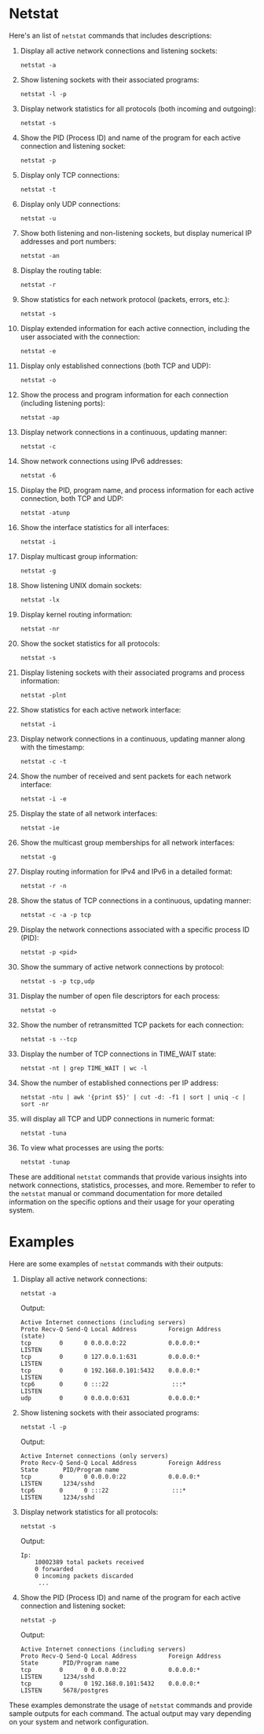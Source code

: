 # Netstat


Here's an list of `netstat` commands that includes descriptions:

1. Display all active network connections and listening sockets:
   ```
   netstat -a
   ```

2. Show listening sockets with their associated programs:
   ```
   netstat -l -p
   ```

3. Display network statistics for all protocols (both incoming and outgoing):
   ```
   netstat -s
   ```

4. Show the PID (Process ID) and name of the program for each active connection and listening socket:
   ```
   netstat -p
   ```

5. Display only TCP connections:
   ```
   netstat -t
   ```

6. Display only UDP connections:
   ```
   netstat -u
   ```

7. Show both listening and non-listening sockets, but display numerical IP addresses and port numbers:
   ```
   netstat -an
   ```

8. Display the routing table:
   ```
   netstat -r
   ```

9. Show statistics for each network protocol (packets, errors, etc.):
   ```
   netstat -s
   ```

10. Display extended information for each active connection, including the user associated with the connection:
    ```
    netstat -e
    ```

11. Display only established connections (both TCP and UDP):
    ```
    netstat -o
    ```

12. Show the process and program information for each connection (including listening ports):
    ```
    netstat -ap
    ```

13. Display network connections in a continuous, updating manner:
    ```
    netstat -c
    ```

14. Show network connections using IPv6 addresses:
    ```
    netstat -6
    ```

15. Display the PID, program name, and process information for each active connection, both TCP and UDP:
    ```
    netstat -atunp
    ```

16. Show the interface statistics for all interfaces:
    ```
    netstat -i
    ```

17. Display multicast group information:
    ```
    netstat -g
    ```

18. Show listening UNIX domain sockets:
    ```
    netstat -lx
    ```

19. Display kernel routing information:
    ```
    netstat -nr
    ```

20. Show the socket statistics for all protocols:
    ```
    netstat -s
    ```

21. Display listening sockets with their associated programs and process information:
    ```
    netstat -plnt
    ```

22. Show statistics for each active network interface:
    ```
    netstat -i
    ```

23. Display network connections in a continuous, updating manner along with the timestamp:
    ```
    netstat -c -t
    ```

24. Show the number of received and sent packets for each network interface:
    ```
    netstat -i -e
    ```

25. Display the state of all network interfaces:
    ```
    netstat -ie
    ```

26. Show the multicast group memberships for all network interfaces:
    ```
    netstat -g
    ```

27. Display routing information for IPv4 and IPv6 in a detailed format:
    ```
    netstat -r -n
    ```

28. Show the status of TCP connections in a continuous, updating manner:
    ```
    netstat -c -a -p tcp
    ```

29. Display the network connections associated with a specific process ID (PID):
    ```
    netstat -p <pid>
    ```

30. Show the summary of active network connections by protocol:
    ```
    netstat -s -p tcp,udp
    ```

31. Display the number of open file descriptors for each process:
    ```
    netstat -o
    ```

32. Show the number of retransmitted TCP packets for each connection:
    ```
    netstat -s --tcp
    ```

33. Display the number of TCP connections in TIME_WAIT state:
    ```
    netstat -nt | grep TIME_WAIT | wc -l
    ```

34. Show the number of established connections per IP address:
    ```
    netstat -ntu | awk '{print $5}' | cut -d: -f1 | sort | uniq -c | sort -nr
    ```

35. will display all TCP and UDP connections in numeric format:
    ```
    netstat -tuna
    ```

35. To view what processes are using the ports:
    ```
    netstat -tunap
    ```

These are additional `netstat` commands that provide various insights into network connections, statistics, processes, and more. Remember to refer to the `netstat` manual or command documentation for more detailed information on the specific options and their usage for your operating system.

# Examples

Here are some examples of `netstat` commands with their outputs:

1. Display all active network connections:
   ```
   netstat -a
   ```

   Output:
   ```
   Active Internet connections (including servers)
   Proto Recv-Q Send-Q Local Address         Foreign Address       (state)
   tcp        0      0 0.0.0.0:22            0.0.0.0:*             LISTEN
   tcp        0      0 127.0.0.1:631         0.0.0.0:*             LISTEN
   tcp        0      0 192.168.0.101:5432    0.0.0.0:*             LISTEN
   tcp6       0      0 :::22                  :::*                  LISTEN
   udp        0      0 0.0.0.0:631           0.0.0.0:*
   ```

2. Show listening sockets with their associated programs:
   ```
   netstat -l -p
   ```

   Output:
   ```
   Active Internet connections (only servers)
   Proto Recv-Q Send-Q Local Address         Foreign Address       State       PID/Program name
   tcp        0      0 0.0.0.0:22            0.0.0.0:*             LISTEN      1234/sshd
   tcp6       0      0 :::22                  :::*                  LISTEN      1234/sshd
   ```

3. Display network statistics for all protocols:
   ```
   netstat -s
   ```

   Output:
   ```
   Ip:
       10002389 total packets received
       0 forwarded
       0 incoming packets discarded
        ...
   ```

4. Show the PID (Process ID) and name of the program for each active connection and listening socket:
   ```
   netstat -p
   ```

   Output:
   ```
   Active Internet connections (including servers)
   Proto Recv-Q Send-Q Local Address         Foreign Address       State       PID/Program name
   tcp        0      0 0.0.0.0:22            0.0.0.0:*             LISTEN      1234/sshd
   tcp        0      0 192.168.0.101:5432    0.0.0.0:*             LISTEN      5678/postgres
   ```

These examples demonstrate the usage of `netstat` commands and provide sample outputs for each command. The actual output may vary depending on your system and network configuration.
